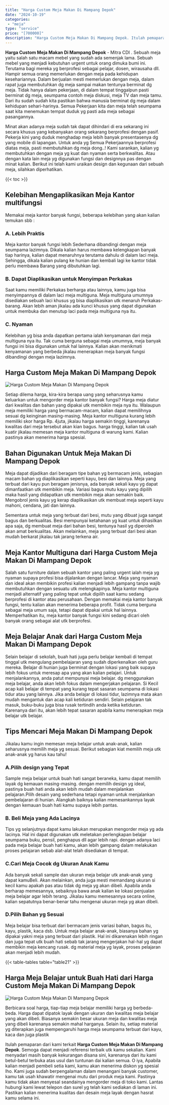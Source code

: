 ```yaml
---
title: "Harga Custom Meja Makan Di Mampang Depok"
date: "2024-10-19"
categories:
 - "meja"
type: "service"
price: "[700000]"
description: "Harga Custom Meja Makan Di Mampang Depok. Itulah pemaparan dari kami terkait **Harga Custom Meja Makan Di Mampang Depok**. Semoga dapat menjadi referensi ter..."
---
```


**Harga Custom Meja Makan Di Mampang Depok** - Mitra CDI . Sebuah meja yaitu salah satu macam mebel yang sudah ada semenjak lama. Sebuah mebel yang menjadi kebutuhan urgent untuk orang dimuka bumi ini. Terutama bagi mereka yg berprofesi sebagai pelajar, dosen, wirausaha dll. Hampir semua orang memerlukan dengan meja pada kehidupan kesehariannya. Dalam berjualan mesti memerlukan dengan meja, dalam rapat juga membutuhkan dg meja sampai makan tentunya berminat dg meja. Tidak hanya dalam pekerjaan, di dalam tempat tinggalpun pasti berminat dg meja, seumpama contoh meja diskusi, meja TV dan meja tamu. Dari itu sudah sudah kita pastikan bahwa manusia berminat dg meja dalam kehidupan sehari-harinya. Semua Pekerjaan kita dan meja telah seumpama saat kita menemukan tempat duduk yg pasti ada meja sebagai pasangannya.

Minat akan adanya meja sudah tak dapat dihindari di era sekarang ini secara khusus yang kebanyakan orang sekarang berprofesi dengan pasif. Pekerja kini yang duduk menghadap meja lebih banyak presentasenya dg yang mobile di lapangan. Untuk anda yg Semua Pekerjaannya berprofesi diatas meja, pasti membutuhkan dg meja dong..! Kami sarankan, kalian yg membutuhkan dengan meja yg kuat dan nyaman serta berkwalitas. Atau dengan kata lain meja yg digunakan fungsi dan designnya pas dengan minat kalian. Berikut ini telah kami uraikan design dan kegunaan dari sebuah meja, silahkan diperhatikan.

{{< toc >}}

## Kelebihan Mengaplikasikan Meja Kantor multifungsi

Memakai meja kantor banyak fungsi, beberapa kelebihan yang akan kalian temukan sbb :

### A. Lebih Praktis

Meja kantor banyak fungsi lebih Sederhana dibandingi dengan meja seumpama lazimnya. Dikala kalian harus membawa kelengkapan banyak tiap harinya, kalian dapat menaruhnya terutama dahulu di dalam laci meja. Sehingga, dikala kalian pulang ke hunian dan kembali lagi ke kantor tidak perlu membawa Barang yang dibutuhkan lagi.

### B. Dapat Diaplikasikan untuk Menyimpan Perkakas

Saat kamu memiliki Perkakas berharga atau lainnya, kamu juga bisa menyimpannya di dalam laci meja multiguna. Meja multiguna umumnya disediakan sebuah laci khusus yg bisa diaplikasikan utk menaruh Perkakas-barang. Akan lebih aman jikalau ada kunci khusus yang dapat digunakan untuk membuka dan menutup laci pada meja multiguna nya itu.

### C. Nyaman

Kelebihan yg bisa anda dapatkan pertama ialah kenyamanan dari meja multiguna nya itu. Tak cuma berguna sebagai meja umumnya, meja banyak fungsi ini bisa digunakan untuk hal lainnya. Kalian akan menikmati kenyamanan yang berbeda jikalau menerapkan meja banyak fungsi dibandingi dengan meja lazimnya.

## Harga Custom Meja Makan Di Mampang Depok

![Harga Custom Meja Makan Di Mampang Depok](/images/meja/meja-dewasa-014.jpg)

Setiap dilema harga, kira-kira berapa uang yang seharusnya kamu keluarkan untuk mengorder meja kantor banyak fungsi? Harga meja diatur dari kwalitas dan bahan yang dipakai utk membikin meja nya itu. Walaupun meja memiliki harga yang bermacam-macam, kalian dapat memilihnya sesuai dg keinginan masing-masing. Meja kantor multiguna kurang lebih memiliki skor harga Rp. 4juta, jikalau harga semakin tinggi, karenanya kwalitas dari meja tersebut akan kian bagus. harga tinggi, kalian tak usah kuatir jikalau memesan meja kantor multiguna di warung kami. Kalian pastinya akan menerima harga spesial.

## Bahan Digunakan Untuk Meja Makan Di Mampang Depok

Meja dapat dijadikan dari beragam tipe bahan yg bermacam jenis, sebagian macam bahan yg diaplikasikan seperti kayu, besi dan lainnya. Meja yang terbuat dari kayu pun beragam jenisnya, ada banyak sekali kayu yg dapat dimanfaatkan utk membikin meja. Variasi bagus mutu kayu yang dipilih maka hasil yang didapatkan utk membikin meja akan semakin baik. Mengobrol jenis kayu yg kerap diaplikasikan utk membuat meja seperti kayu mahoni, cendana, jati dan lainnya.

Sementara untuk meja yang terbuat dari besi, mutu yang dibuat juga sangat bagus dan berkualitas. Besi mempunyai ketahanan yg kuat untuk dihasilkan apa saja, dg membuat meja dari bahan besi, tentunya hasil yg diperoleh akan amat berkualitas. Akan melainkan, meja yang terbuat dari besi akan mudah berkarat jikalau tak jarang terkena air.

## Meja Kantor Multiguna dari Harga Custom Meja Makan Di Mampang Depok

Salah satu furniture dalam sebuah kantor yang paling urgent ialah meja yg nyaman supaya profesi bisa dijalankan dengan lancar. Meja yang nyaman dan ideal akan membikin profesi kalian menjadi lebih gampang tanpa wajib membutuhkan dengan sesuatu utk melengkapinya. Meja kantor multiguna menjadi alternatif yang paling tepat untuk dipilih saat kamu sedang berprofesi di kantor atau perusahaan. Dengan memakai meja kantor banyak fungsi, tentu kalian akan menerima beberapa profit. Tidak cuma berguna sebagai meja umum saja, tetapi dapat dipakai untuk hal lainnya. Memperhatikan itu, meja kantor banyak fungsi kini sedang dicari oleh banyak orang sebagai alat utk berprofesi.

## Meja Belajar Anak dari Harga Custom Meja Makan Di Mampang Depok

Selain belajar di sekolah, buah hati juga perlu belajar kembali di tempat tinggal utk mengulang pembelajaran yang sudah diperkenalkan oleh guru mereka. Belajar di hunian juga berminat dengan lokasi yang baik supaya lebih fokus untuk meresap apa yang akan kalian pelajari. Untuk menjalankannya, anda patut mempunyai meja belajar. dg menggunakan meja belajar, anda akan lebih fokus dalam mengerjakan pelajaran. Si Kecil acap kali belajar di tempat yang kurang tepat sasaran seumpama di lokasi tidur atau yang lainnya. Jika anda belajar di lokasi tidur, lazimnya mata akan mudah mengantuk dan acap kali ketiduran sendiri. Selain pelajaran tak masuk, buku-buku juga bisa rusak tertindih anda ketika ketiduran. Karenanya dari itu, akan lebih tepat sasaran apabila kamu menerapkan meja belajar utk belajar.

## Tips Mencari Meja Makan Di Mampang Depok

Jikalau kamu ingin memesan meja belajar untuk anak-anak, kalian seharusnya memilih meja yg sesuai. Berikut sebagian kiat memilih meja utk anak-anak yg harus kau tahu!

### A.Pilih design yang Tepat

Sample meja belajar untuk buah hati sangat beraneka, kamu dapat memilih layak dg kemauan masing-masing. dengan memilih design yg ideal, pastinya buah hati anda akan lebih mudah dalam menjalankan pelajaran.Pilih desain yang sederhana tetapi nyaman untuk menjalankan pembelajaran di hunian. Alangkah baiknya kalian memesankannya layak dengan kemauan buah hati kamu supaya lebih pantas.

### B. Beli Meja yang Ada Lacinya

Tips yg selanjutnya dapat kamu lakukan merupakan mengorder meja yg ada lacinya. Hal ini dapat digunakan utk meletakan perlengkapan belajar seumpama buku, pensil, penghapus dll agar lebih rapi. dengan adanya laci pada meja belajar buah hati kamu, akan lebih gampang dalam melakukan proses pelajaran sebab alat-alat telah disediakan di tempat.

### C.Cari Meja Cocok dg Ukuran Anak Kamu

Ada banyak sekali sample dan ukuran meja belajar utk anak-anak yang dapat kamuBeli. Akan melainkan, anda juga mesti memandang ukuran si kecil kamu apakah pas atau tidak dg meja yg akan dibeli. Apabila anda berharap memesannya, sebaiknya bawa anak kalian ke lokasi penjualan meja belajar agar lebih terang. Jikalau kamu memesannya secara online, kalian sepatutnya benar-benar tahu mengenai ukuran meja yg akan dibeli.

### D.Pilih Bahan yg Sesuai

Meja belajar bisa terbuat dari bermacam jenis variasi bahan, bagus itu, kayu, plastik, kaca dsb. Untuk meja belajar anak-anak, biasanya bahan yg dipakai yakni meja yang terbuat dari plastik. Hal ini dikarenakan lebih ringan dan juga tepat utk buah hati sebab tak jarang mengerjakan hal-hal yg dapat membikin meja kencang rusak. dg material meja yg layak, proses pelajaran akan menjadi lebih mudah.

{{< table-tables table="table21" >}}

## Harga Meja Belajar untuk Buah Hati dari Harga Custom Meja Makan Di Mampang Depok

![Harga Custom Meja Makan Di Mampang Depok](/images/meja/meja-anak-006.jpg)

Berbicara soal harga, tiap-tiap meja belajar memiliki harga yg berbeda-beda. Harga dapat dipatok layak dengan ukuran dan kwalitas meja belajar yang akan dibeli. Biasanya semakin besar ukuran meja dan kwalitas meja yang dibeli karenanya semakin mahal harganya. Selain itu, setiap material yg diterapkan juga mempengaruhi harga meja seumpama terbuat dari kayu, kaca dan juga plastik

Itulah pemaparan dari kami terkait **Harga Custom Meja Makan Di Mampang Depok**. Semoga dapat menjadi referensi terbaik utk kamu sekalian. Kami menyadari masih banyak kekurangan disana sini, karenanya dari itu kami betul-betul terbuka atas usul dan tuntunan dai kalian semua. O iya, Apabila kalian menjadi pembeli setia kami, kamu akan menerima diskon yg spesial lho. Kami juga sudah berpengalaman dalam menangani banyak customer, kamu tak usah khawatir mengenai mutu dari produk meja kami. Pastinya kamu tidak akan menyesal seandainya mengorder meja di toko kami. Lantas hubungi kami lewat telepon dan surel yg telah kami sediakan di laman ini. Pastikan kalian menerima kualitas dan desain meja layak dengan hasrat kamu selama ini.
